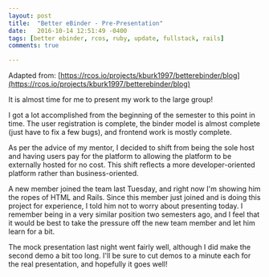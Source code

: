 ```yaml
---
layout: post
title:  "Better eBinder - Pre-Presentation"
date:   2016-10-14 12:51:49 -0400
tags: [better ebinder, rcos, ruby, update, fullstack, rails]
comments: true

---
```

Adapted from: [https://rcos.io/projects/kburk1997/betterebinder/blog](https://rcos.io/projects/kburk1997/betterebinder/blog)

It is almost time for me to present my work to the large group!

I got a lot accomplished from the beginning of the semester to this point in time. The user registration is complete, the binder model is almost complete (just have to fix a few bugs), and frontend work is mostly complete.

As per the advice of my mentor, I decided to shift from being the sole host and having users pay for the platform to allowing the platform to be externally hosted for no cost. This shift reflects a more developer-oriented platform rather than business-oriented.

A new member joined the team last Tuesday, and right now I'm showing him the ropes of HTML and Rails. Since this member just joined and is doing this project for experience, I told him not to worry about presenting today. I remember being in a very similar position two semesters ago, and I feel that it would be best to take the pressure off the new team member and let him learn for a bit.

The mock presentation last night went fairly well, although I did make the second demo a bit too long. I'll be sure to cut demos to a minute each for the real presentation, and hopefully it goes well!